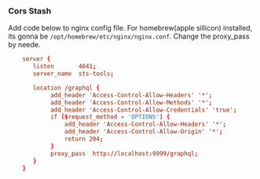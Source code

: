 ### Cors Stash

Add code below to nginx config file. For homebrew(apple sillicon) installed, its gonna be `/opt/homebrew/etc/nginx/nginx.conf`. Change the proxy_pass by neede.

```conf
    server {
       listen       4041;
       server_name  sts-tools;

       location /graphql {
            add_header 'Access-Control-Allow-Headers' '*';
            add_header 'Access-Control-Allow-Methods' '*';
            add_header 'Access-Control-Allow-Credentials' 'true';
            if ($request_method = 'OPTIONS') {
                add_header 'Access-Control-Allow-Headers' '*';
                add_header 'Access-Control-Allow-Origin' '*';
                return 204;
            }
            proxy_pass  http://localhost:9999/graphql;
       }
    }
```
